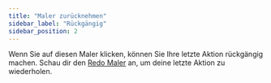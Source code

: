 ```yaml
---
title: "Maler zurücknehmen"
sidebar_label: "Rückgängig"
sidebar_position: 2
---
```


Wenn Sie auf diesen Maler klicken, können Sie Ihre letzte Aktion rückgängig machen. Schau dir den [Redo Maler](redo) an, um deine letzte Aktion zu wiederholen.

